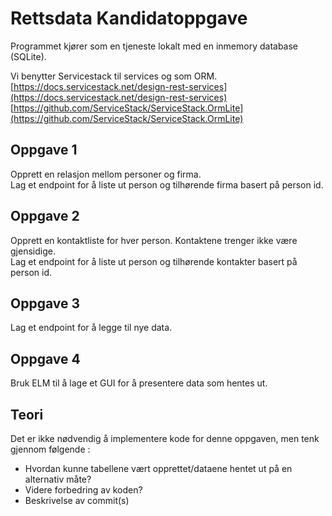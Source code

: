 # Rettsdata Kandidatoppgave

Programmet kjører som en tjeneste lokalt med en inmemory database (SQLite).<br>

Vi benytter Servicestack til services og som ORM.<br>
[https://docs.servicestack.net/design-rest-services](https://docs.servicestack.net/design-rest-services)<br>
[https://github.com/ServiceStack/ServiceStack.OrmLite](https://github.com/ServiceStack/ServiceStack.OrmLite)


## Oppgave 1

Opprett en relasjon mellom personer og firma.<br>
Lag et endpoint for å liste ut person og tilhørende firma basert på person id.

## Oppgave 2

Opprett en kontaktliste for hver person. Kontaktene trenger ikke være gjensidige.<br>
Lag et endpoint for å liste ut person og tilhørende kontakter basert på person id.

## Oppgave 3

Lag et endpoint for å legge til nye data.

## Oppgave 4

Bruk ELM til å lage et GUI for å presentere data som hentes ut.

## Teori

Det er ikke nødvendig å implementere kode for denne oppgaven, men tenk gjennom følgende : 

- Hvordan kunne tabellene vært opprettet/dataene hentet ut på en alternativ måte?
- Videre forbedring av koden?
- Beskrivelse av commit(s)
